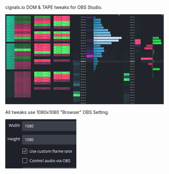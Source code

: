 cignals.io DOM & TAPE tweaks for OBS Studio.

![Screenshot-1](/media/Screenshot-1.png)

All tweaks use 1080x1080 "Browser" OBS Setting.

![width-height](/media/width-height.png)


